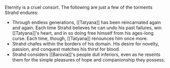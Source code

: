 Eternity is a cruel consort. The following are just a few of the torments Strahd endures:

-   Through endless generations, [[Tatyana]] has been reincarnated again and again. Each time Strahd believes he can undo his past failures, win [[Tatyana]]'s heart, and in so doing free himself from his ages-long curse. Each time, though, [[Tatyana]] renounces him once more.
-   Strahd chafes within the borders of his domain. His desire for novelty, passion, and conquest matches his thirst for blood.
-   Strahd considers [[Barovia]]'s people dull inferiors, even as he resents them for the simple pleasures of hope and companionship they possess.